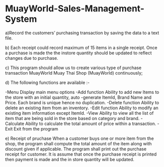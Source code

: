 # MuayWorld-Sales-Management-System

a)Record the customers’ purchasing transaction by saving the data to a text file.

b) Each receipt could record maximum of 15 items in a single receipt. Once a purchase is made the the
instore quantity should be updated to reflect changes due to purchase.

c) This program should allow us to create various type of purchase transaction MuayWorld
Muay Thai Shop (MuayWorld) continuously;

d) The following functions are available :-

-Menu Display main menu options
-Add function Ability to add new Items to the store with an initial quantity, auto
-generate ItemId, Brand Name and Price. Each brand is unique hence no
duplication.
-Delete function Ability to delete an existing item from an inventory.
-Edit function Ability to modify an existing item information except ItemId.
-View Ability to view all the list of item that are being sold in the store based on
category and brand.
-Calculate Ability to calculate the total amount of price within a transaction.
-Exit Exit from the program

e) Receipt of pruchase
When a customer buys one or more item from the shop, the program shall compute the total
amount of the item along with discount given if applicable. The program shall print out the purchase
receipt for customer. It is assume that once the purchase receipt is printed then payment is made
and the in store quantity will be updated.
